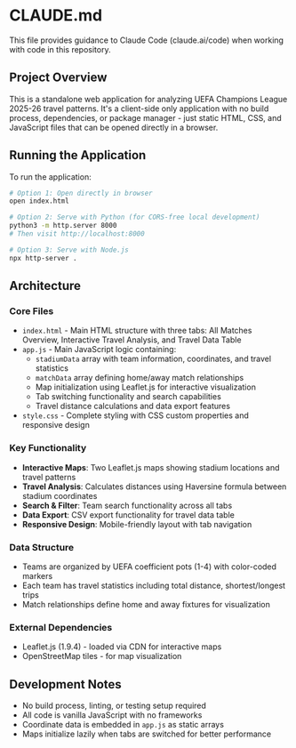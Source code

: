 # CLAUDE.md

This file provides guidance to Claude Code (claude.ai/code) when working with code in this repository.

## Project Overview

This is a standalone web application for analyzing UEFA Champions League 2025-26 travel patterns. It's a client-side only application with no build process, dependencies, or package manager - just static HTML, CSS, and JavaScript files that can be opened directly in a browser.

## Running the Application

To run the application:
```bash
# Option 1: Open directly in browser
open index.html

# Option 2: Serve with Python (for CORS-free local development)
python3 -m http.server 8000
# Then visit http://localhost:8000

# Option 3: Serve with Node.js
npx http-server .
```

## Architecture

### Core Files
- `index.html` - Main HTML structure with three tabs: All Matches Overview, Interactive Travel Analysis, and Travel Data Table
- `app.js` - Main JavaScript logic containing:
  - `stadiumData` array with team information, coordinates, and travel statistics
  - `matchData` array defining home/away match relationships
  - Map initialization using Leaflet.js for interactive visualization
  - Tab switching functionality and search capabilities
  - Travel distance calculations and data export features
- `style.css` - Complete styling with CSS custom properties and responsive design

### Key Functionality
- **Interactive Maps**: Two Leaflet.js maps showing stadium locations and travel patterns
- **Travel Analysis**: Calculates distances using Haversine formula between stadium coordinates
- **Search & Filter**: Team search functionality across all tabs
- **Data Export**: CSV export functionality for travel data table
- **Responsive Design**: Mobile-friendly layout with tab navigation

### Data Structure
- Teams are organized by UEFA coefficient pots (1-4) with color-coded markers
- Each team has travel statistics including total distance, shortest/longest trips
- Match relationships define home and away fixtures for visualization

### External Dependencies
- Leaflet.js (1.9.4) - loaded via CDN for interactive maps
- OpenStreetMap tiles - for map visualization

## Development Notes

- No build process, linting, or testing setup required
- All code is vanilla JavaScript with no frameworks
- Coordinate data is embedded in `app.js` as static arrays
- Maps initialize lazily when tabs are switched for better performance